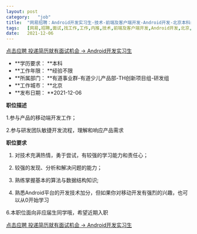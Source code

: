 ```yaml
---
layout:	post
category:	"job"
title:	"网易招聘：Android开发实习生-技术-前端及客户端开发-Android开发-北京本科经验不限"
tags:	[网易,招聘,面试,找工作,工作,内推,技术,前端及客户端开发,Android开发,北京,本科,经验不限]
date:	2021-12-06
---
```


[点击应聘 投递简历就有面试机会 ->  Android开发实习生](http://mobile.bole.netease.com/bole/boleDetail?id=7840&employeeId=346f03c3cda5f04c&key=all)



- **学历要求： **本科
- **工作年限： **经验不限
- **所属部门： **有道事业群-有道少儿产品部-TH创新项目组-研发组
- **工作城市： **北京
- **发布日期： **2021-12-06



**职位描述**

1.参与产品的移动端开发工作；

2.参与研发团队敏捷开发流程，理解和响应产品需求



**职位要求**

1. 对技术充满热情，勇于尝试，有较强的学习能力和责任心； 

2. 较强的发现、分析和解决问题的能力； 

4. 熟练掌握基本的算法与数据结构知识;

5. 熟悉Android平台的开发技术加分，但如果你对移动开发有强烈的兴趣，也可以从0开始学习

6.本职位面向非应届生同学哦，希望近期入职



[点击应聘 投递简历就有面试机会 ->  Android开发实习生](http://mobile.bole.netease.com/bole/boleDetail?id=7840&employeeId=346f03c3cda5f04c&key=all)